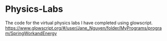 # Physics-Labs
The code for the virtual physics labs I have completed using glowscript.
https://www.glowscript.org/#/user/Jane_Nguyen/folder/MyPrograms/program/SpringWorkandEnergy

